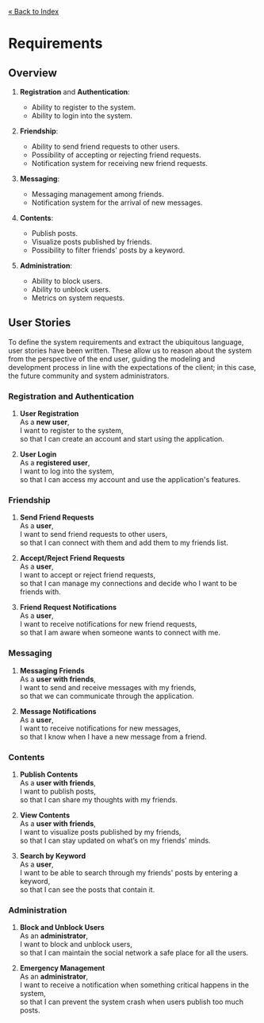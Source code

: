 [« Back to Index](../docs.md)
# Requirements

## Overview

1. **Registration** and **Authentication**:
   - Ability to register to the system.
   - Ability to login into the system.


2. **Friendship**:
    - Ability to send friend requests to other users.
    - Possibility of accepting or rejecting friend requests.
    - Notification system for receiving new friend requests.


3. **Messaging**:
    - Messaging management among friends.
    - Notification system for the arrival of new messages.


4. **Contents**:
    - Publish posts.
    - Visualize posts published by friends.
    - Possibility to filter friends' posts by a keyword.


5. **Administration**:
    - Ability to block users.
    - Ability to unblock users.
    - Metrics on system requests.


## User Stories

To define the system requirements and extract the ubiquitous language, user stories have been written.
These allow us to reason about the system from the perspective of the end user,
guiding the modeling and development process in line with the expectations of the client;
in this case, the future community and system administrators.

### Registration and Authentication

1. **User Registration**\
   As a **new user**,\
   I want to register to the system,\
   so that I can create an account and start using the application.


2. **User Login**\
   As a **registered user**,\
   I want to log into the system,\
   so that I can access my account and use the application's features.

### Friendship

1. **Send Friend Requests**\
   As a **user**,\
   I want to send friend requests to other users,\
   so that I can connect with them and add them to my friends list.


2. **Accept/Reject Friend Requests**\
   As a **user**,\
   I want to accept or reject friend requests,\
   so that I can manage my connections and decide who I want to be friends with.


3. **Friend Request Notifications**\
   As a **user**,\
   I want to receive notifications for new friend requests,\
   so that I am aware when someone wants to connect with me.

### Messaging

1. **Messaging Friends**\
   As a **user with friends**,\
   I want to send and receive messages with my friends,\
   so that we can communicate through the application.


2. **Message Notifications**\
   As a **user**,\
   I want to receive notifications for new messages,\
   so that I know when I have a new message from a friend.

### Contents

1. **Publish Contents**\
   As a **user with friends**,\
   I want to publish posts,\
   so that I can share my thoughts with my friends.


2. **View Contents**\
   As a **user with friends**,\
   I want to visualize posts published by my friends,\
   so that I can stay updated on what’s on my friends' minds.


3. **Search by Keyword**\
   As a **user**,\
   I want to be able to search through my friends' posts by entering a keyword,\
   so that I can see the posts that contain it.

### Administration

1. **Block and Unblock Users**\
   As an **administrator**,\
   I want to block and unblock users,\
   so that I can maintain the social network a safe place for all the users.


2. **Emergency Management**\
   As an **administrator**,\
   I want to receive a notification when something critical happens in the system,\
   so that I can prevent the system crash when users publish too much posts.